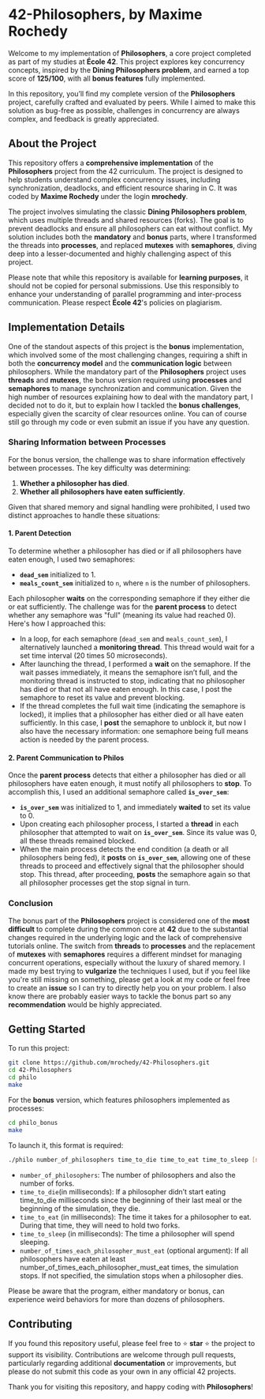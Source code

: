 # 42-Philosophers, by Maxime Rochedy

Welcome to my implementation of **Philosophers**, a core project completed as part of my studies at **École 42**. This project explores key concurrency concepts, inspired by the **Dining Philosophers problem**, and earned a top score of **125/100**, with all **bonus features** fully implemented.

In this repository, you’ll find my complete version of the **Philosophers** project, carefully crafted and evaluated by peers. While I aimed to make this solution as bug-free as possible, challenges in concurrency are always complex, and feedback is greatly appreciated.

## About the Project

This repository offers a **comprehensive implementation** of the **Philosophers** project from the 42 curriculum. The project is designed to help students understand complex concurrency issues, including synchronization, deadlocks, and efficient resource sharing in C. It was coded by **Maxime Rochedy** under the login **mrochedy**.

The project involves simulating the classic **Dining Philosophers problem**, which uses multiple threads and shared resources (forks). The goal is to prevent deadlocks and ensure all philosophers can eat without conflict. My solution includes both the **mandatory** and **bonus** parts, where I transformed the threads into **processes**, and replaced **mutexes** with **semaphores**, diving deep into a lesser-documented and highly challenging aspect of this project.

Please note that while this repository is available for **learning purposes**, it should not be copied for personal submissions. Use this responsibly to enhance your understanding of parallel programming and inter-process communication. Please respect **École 42**'s policies on plagiarism.

## Implementation Details

One of the standout aspects of this project is the **bonus** implementation, which involved some of the most challenging changes, requiring a shift in both the **concurrency model** and the **communication logic** between philosophers. While the mandatory part of the **Philosophers** project uses **threads** and **mutexes**, the bonus version required using **processes** and **semaphores** to manage synchronization and communication. Given the high number of resources explaining how to deal with the mandatory part, I decided not to do it, but to explain how I tackled the **bonus challenges**, especially given the scarcity of clear resources online. You can of course still go through my code or even submit an issue if you have any question.

### Sharing Information between Processes

For the bonus version, the challenge was to share information effectively between processes. The key difficulty was determining:

1. **Whether a philosopher has died**.
2. **Whether all philosophers have eaten sufficiently**.

Given that shared memory and signal handling were prohibited, I used two distinct approaches to handle these situations:

#### 1. Parent Detection

To determine whether a philosopher has died or if all philosophers have eaten enough, I used two semaphores:

- **`dead_sem`** initialized to 1.
- **`meals_count_sem`** initialized to `n`, where `n` is the number of philosophers.

Each philosopher **waits** on the corresponding semaphore if they either die or eat sufficiently. The challenge was for the **parent process** to detect whether any semaphore was "full" (meaning its value had reached 0). Here's how I approached this:

- In a loop, for each semaphore (`dead_sem` and `meals_count_sem`), I alternatively launched a **monitoring thread**. This thread would wait for a set time interval (20 times 50 microseconds).
- After launching the thread, I performed a **wait** on the semaphore. If the wait passes immediately, it means the semaphore isn’t full, and the monitoring thread is instructed to stop, indicating that no philosopher has died or that not all have eaten enough. In this case, I post the semaphore to reset its value and prevent blocking.
- If the thread completes the full wait time (indicating the semaphore is locked), it implies that a philosopher has either died or all have eaten sufficiently. In this case, I **post** the semaphore to unblock it, but now I also have the necessary information: one semaphore being full means action is needed by the parent process.

#### 2. Parent Communication to Philos

Once the **parent process** detects that either a philosopher has died or all philosophers have eaten enough, it must notify all philosophers to **stop**. To accomplish this, I used an additional semaphore called **`is_over_sem`**:

- **`is_over_sem`** was initialized to 1, and immediately **waited** to set its value to 0.
- Upon creating each philosopher process, I started a **thread** in each philosopher that attempted to wait on **`is_over_sem`**. Since its value was 0, all these threads remained blocked.
- When the main process detects the end condition (a death or all philosophers being fed), it **posts** on **`is_over_sem`**, allowing one of these threads to proceed and effectively signal that the philosopher should stop. This thread, after proceeding, **posts** the semaphore again so that all philosopher processes get the stop signal in turn.

### Conclusion

The bonus part of the **Philosophers** project is considered one of the **most difficult** to complete during the common core at **42** due to the substantial changes required in the underlying logic and the lack of comprehensive tutorials online. The switch from **threads** to **processes** and the replacement of **mutexes** with **semaphores** requires a different mindset for managing concurrent operations, especially without the luxury of shared memory. I made my best trying to **vulgarize** the techniques I used, but if you feel like you're still missing on something, please get a look at my code or feel free to create an **issue** so I can try to directly help you on your problem. I also know there are probably easier ways to tackle the bonus part so any **recommendation** would be highly appreciated.

## Getting Started

To run this project:

```bash
git clone https://github.com/mrochedy/42-Philosophers.git
cd 42-Philosophers
cd philo
make
```

For the **bonus** version, which features philosophers implemented as processes:

```bash
cd philo_bonus
make
```

To launch it, this format is required:

```bash
./philo number_of_philosophers time_to_die time_to_eat time_to_sleep [number_of_times_each_philosopher_must_eat]
```

- `number_of_philosophers`: The number of philosophers and also the number of forks.
- `time_to_die`(in milliseconds): If a philosopher didn’t start eating time_to_die milliseconds since the beginning of their last meal or the beginning of the simulation, they die.
- `time_to_eat` (in milliseconds): The time it takes for a philosopher to eat. During that time, they will need to hold two forks.
- `time_to_sleep` (in milliseconds): The time a philosopher will spend sleeping.
- `number_of_times_each_philosopher_must_eat` (optional argument): If all philosophers have eaten at least number_of_times_each_philosopher_must_eat times, the simulation stops. If not specified, the simulation stops when a philosopher dies.

Please be aware that the program, either mandatory or bonus, can experience weird behaviors for more than dozens of philosophers.

## Contributing

If you found this repository useful, please feel free to ⭐️ **star** ⭐️ the project to support its visibility. Contributions are welcome through pull requests, particularly regarding additional **documentation** or improvements, but please do not submit this code as your own in any official 42 projects.

Thank you for visiting this repository, and happy coding with **Philosophers**!
